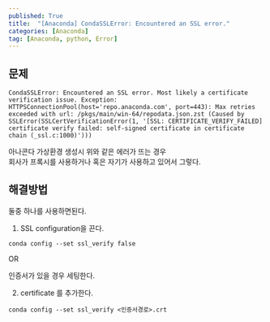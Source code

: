 ```yaml
---
published: True
title:  "[Anaconda] CondaSSLError: Encountered an SSL error."
categories: [Anaconda]
tag: [Anaconda, python, Error]
---
```


## 문제
```
CondaSSLError: Encountered an SSL error. Most likely a certificate verification issue. Exception: HTTPSConnectionPool(host='repo.anaconda.com', port=443): Max retries exceeded with url: /pkgs/main/win-64/repodata.json.zst (Caused by SSLError(SSLCertVerificationError(1, '[SSL: CERTIFICATE_VERIFY_FAILED] certificate verify failed: self-signed certificate in certificate chain (_ssl.c:1000)')))
```  


아나콘다 가상환경 생성시 위와 같은 에러가 뜨는 경우  
회사가 프록시를 사용하거나 혹은 자기가 사용하고 있어서 그렇다.  
  

## 해결방법

둘중 하나를 사용하면된다.

1. SSL configuration을 끈다.
```
conda config --set ssl_verify false
```

OR

인증서가 있을 경우 세팅한다.  

2. certificate 를 추가한다.
```
conda config --set ssl_verify <인증서경로>.crt
```